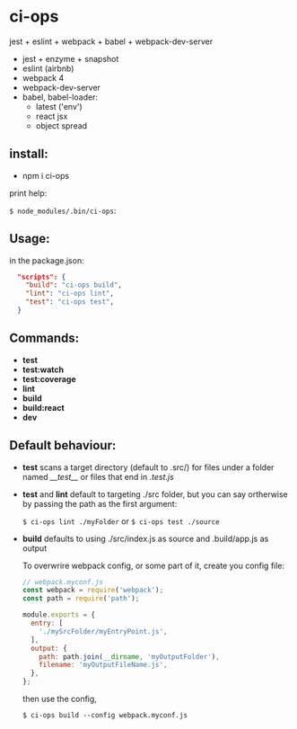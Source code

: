 # ci-ops

jest + eslint + webpack + babel + webpack-dev-server

  - jest + enzyme + snapshot
  - eslint (airbnb)
  - webpack 4
  - webpack-dev-server
  - babel, babel-loader:
    - latest ('env')
    - react jsx
    - object spread

## install:
- npm i ci-ops

print help:

`$ node_modules/.bin/ci-ops`:


## Usage:

in the package.json:
```JSON
  "scripts": {
    "build": "ci-ops build",
    "lint": "ci-ops lint",
    "test": "ci-ops test",
  }
```

## Commands:
  - **test**
  - **test:watch**
  - **test:coverage**
  - **lint**
  - **build**
  - **build:react**
  - **dev**


## Default behaviour:

- **test** scans a target directory (default to .src/) for files under a folder named *\_\_test\_\_* or files that end in *.test.js*

- **test** and **lint** default to targeting ./src folder, but you can say ortherwise by passing the path as the first argument:

  `$ ci-ops lint ./myFolder` or `$ ci-ops test ./source`

- **build** defaults to using ./src/index.js as source and .build/app.js as output

    To overwrire webpack config, or some part of it, create you config file:
    ```js
    // webpack.myconf.js
    const webpack = require('webpack');
    const path = require('path');

    module.exports = {
      entry: [
        './mySrcFolder/myEntryPoint.js',
      ],
      output: {
        path: path.join(__dirname, 'myOutputFolder'),
        filename: 'myOutputFileName.js',
      },
    };

    ```

    then use the config,

    `$ ci-ops build --config webpack.myconf.js`
